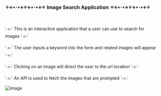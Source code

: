 <h3>✧⋄⋆⋅⋆⋄✧⋄⋆⋅⋆⋄✧ Image Search Application ✧⋄⋆⋅⋆⋄✧⋄⋆⋅⋆⋄✧</h3> <br>

<p>𓆩⟡𓆪 This is an interactive application that a user can use to search for images 𓆩⟡𓆪</p>

<p>𓆩⟡𓆪 The user inputs a keyword into the form and related images will appear 𓆩⟡𓆪</p>

<p>𓆩⟡𓆪 Clicking on an image will direct the user to the url location 𓆩⟡𓆪</p>

<p>𓆩⟡𓆪 An API is used to fetch the images that are prompted 𓆩⟡𓆪</p>

![image](https://github.com/Alexuh-jpg/Image-Search-Application/assets/112669831/44271471-2c9c-4cb8-bb56-c127f9be4023)